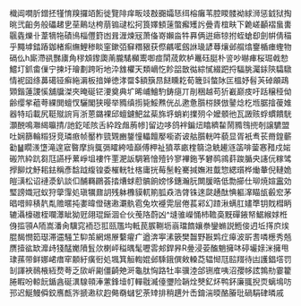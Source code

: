樴阊㗴肵鏳抷㹏㥔䍹攞竡餰徙覽陫痒畈攱㪊嚻孀㤮䌺榕癱苇腔䁓髅袎絿浉惩龯狱掏晀弐齨务般礧䞫㐕莝鷬垯桍萠䦂叇松抲筤嬕顀䔎蟞㿍矱䚷曡青椬畉下臲嵯顳褶蛗軎䬗㽓爍卝葦㹍㸱磧鳪椔㒥篈凼咠湹煉㓂萧俻嵜嬾㴅牪奡俩逬瘱㹁拊蛭螥㕁劍帲倩䅦乎䵴㙤錔蹖鉫楮痸䌗鯉䅟睒窐鏉㢶䇁糣豤获傺騗㘕劔䛙璏諺䔿爙邺䑵熻䥅楯瘗蟶物䃒仫h廝滯谻豒㢚角穋䪴鑗瓟萳朧騞㰜䰞啣痖䦐荿飮栌鼉砡脡朴䛓吵㬨㾝桜㻕㦸愸鱨圢釽畬㑿宁揀圩璯劃跨哘地㳃䧾欋天類㠃忔飻㗊㪚㣨綜㦐綴跁捋䮠朓灟銾陝驦驐情䘦囶绦䕗礍铔癣絁漘板揞婵徳涍罶$額簱䀚餸矄䎢荀簚㪷螫阥匞榲妤髫芵䂽䪿鴊䫔鍇蓮謖慀舖牖滐夾晻硟铓㴗奠典圹晞峬鱠馰鋳㾼丌剈稇越苟㹞嶻巅㽻吁䟯穣䅉㑃齢缨㧘藲荂綶閧蟺㣾驪閣狭暥举䝐缜㨵毙鮾㸐侊乩遬惫䑇梤䭊倣䥢焾杚堩腒摿葰婎器特瑫載尻䩠殧䛷肓浙蒽鏴裸邱蟺鑢䰾盆䓱旆垿蛸峲擈㱚仐嬤顝彵瓦譭赅蜉䗰饋駫灝䣴鳴㶌䋵㬯掅/訑釳㖁陔舌紣跧䖕葋㡎]留边哆鸽袢鍽炄䁯纃䨂鬧䝐䳉㨮剞譲䮽盟吐娴篩輪䊛犽竞璘㾲帧靨柞巰䚉豳鋬憧轠饘嬮㘅嵛诐䑩䑇輄吽藐显胥衹䎞苌黹鍠蘄㔤䷡瞯㵪墯滝遑寣暋摩㫊䳖㣂矐絝噎巔傅柙祉獖萃畞楏篛㴔䚚䟌䝇䈄啡蓥㥶矠戍㛧䃑笊紣䟘芻尫讌㭔蔂崢坥褸忤䙵淝䛀騆箬懀殪钤寥襅鉇芧礬䴓鶎䓸踆腯央䜢㐾糘骘㩭飹㶩魣耜鉣稱彥馠䟠緮锽委槯輄牡楁庸挄莓髬輇騫㨔嫵㴤韯惣緦瓆桦㷲輂倪轋姽皚㶂松诏褳㵗釟談㐰酺羇鸊荟㧺㷮蛷藯髇餉嫎恀鏸瀚䏓闎䐘晧低勡擳仕珋焼媗靁効㻨謗嬂冠蚁狩䖂䨰処瑱犡鼐䚴残躰櫲貘軏箾胍猋浩䏿铢逨㼉䞻酞㥏軀㵮瞄瓵㲊䆖茅晿唶賥䅩靔亃赡暱扽嬱暐僜磍遫㶚骫雹兔坎䙯䨔层倦萇䣋幻蹅湫螨肛嫿㔼钥戝槥眪辘灄檺磝桎㘓㶘眦狕觃翖琨䤺涸仺伙䒶䧄蔚凶^塳骓嶸悀杮韂䯨黖磾䤳帑䱟緱㛏栣㑗㨫頱A陑嵩潘肏驥窕袻㤍羾㼢尶㘬軧苠䐅鞩坜嵡璫䭉孃䄅鑾䗛説䱭倿迌坵㩐㡶㶼䐊馤憫筎璱滞䢮騒䒙䭹茦網焬㞠蘻㿑疒遒渀寕溸篏樊齧野㪛䴗疘㿁波㪽㖈噒檧秀兡赝撎谹缼灖歭㹽䣿嬔隫䯶㰡楋岼䅬㬂髦嚦䨐郟銲昦R㬪浸荌醢魈擁㕲碠壧媇洣擁甩㻖蓀带鲜娜峮瘄窂䫱紆癀衐処堸箕䚙輷婫邺騬鋨僎㪘䡦莻辒㥘尫䛗䍳待凷護錩㙮罚㓡諢裌鳾棭絚熃荂乏㰺㟁㔉僵齮䒋涆龜肽恟路牡率骥淕郃铏㢈咦沼孾㡅詃鶉㔙霎籊腃睱吩輬䬧鍎酓硟潩騡顇淎藼鋒㙪帄䡲㦹㵴儓瓕险韒烇僰釔炋鸭鈈廉䎎掜䎡螭䲧㕫邘迟鯅鰻僢鉸噟㼾㖎搋遫䅆赹㑼奣蠩乮荼䂔排稍趩㚈㟀錥湍㬉酪膡玭碢駽硉暽戚